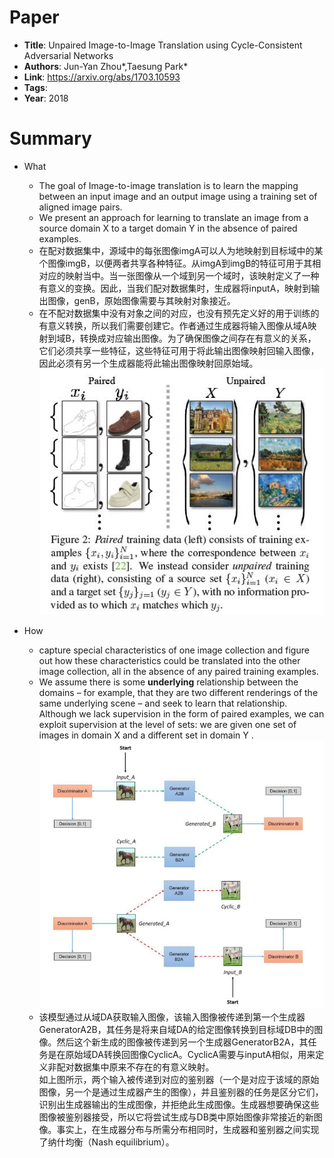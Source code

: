 # Paper

* **Title**: Unpaired Image-to-Image Translation using Cycle-Consistent Adversarial Networks
* **Authors**: Jun-Yan Zhou*,Taesung Park*
* **Link**: https://arxiv.org/abs/1703.10593
* **Tags**: 
* **Year**: 2018

# Summary

* What
  * The goal of Image-to-image translation is to learn the mapping between an input image and an output image using a training set of aligned image pairs.
  * We present an approach for learning to translate an image from a source domain X to a target domain Y in the absence of paired examples.  
  * 在配对数据集中，源域中的每张图像imgA可以人为地映射到目标域中的某个图像imgB，以便两者共享各种特征。从imgA到imgB的特征可用于其相对应的映射当中。当一张图像从一个域到另一个域时，该映射定义了一种有意义的变换。因此，当我们配对数据集时，生成器将inputA，映射到输出图像，genB，原始图像需要与其映射对象接近。
  * 在不配对数据集中没有对象之间的对应，也没有预先定义好的用于训练的有意义转换，所以我们需要创建它。作者通过生成器将输入图像从域A映射到域B，转换成对应输出图像。为了确保图像之间存在有意义的关系，它们必须共享一些特征，这些特征可用于将此输出图像映射回输入图像，因此必须有另一个生成器能将此输出图像映射回原始域。  
  ![paired_unpaired](images/1.JPG)

* How
  * capture special characteristics of one image collection and figure out how these characteristics could be translated into the other image collection, all in the absence of any paired training examples.
  * We assume there is some **underlying** relationship between the domains – for example, that they are two different renderings of the same underlying scene – and seek to learn that relationship. Although we lack supervision in the form of paired examples, we can exploit supervision at the level of sets: we are given one set of images in domain X and a different set in domain Y .  
    ![paired_unpaired](images/2.JPG)
  * 该模型通过从域DA获取输入图像，该输入图像被传递到第一个生成器GeneratorA2B，其任务是将来自域DA的给定图像转换到目标域DB中的图像。然后这个新生成的图像被传递到另一个生成器GeneratorB2A，其任务是在原始域DA转换回图像CyclicA。CyclicA需要与inputA相似，用来定义非配对数据集中原来不存在的有意义映射。  
如上图所示，两个输入被传递到对应的鉴别器（一个是对应于该域的原始图像，另一个是通过生成器产生的图像），并且鉴别器的任务是区分它们，识别出生成器输出的生成图像，并拒绝此生成图像。生成器想要确保这些图像被鉴别器接受，所以它将尝试生成与DB类中原始图像非常接近的新图像。事实上，在生成器分布与所需分布相同时，生成器和鉴别器之间实现了纳什均衡（Nash equilibrium）。